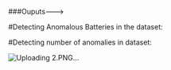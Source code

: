 
###Ouputs--->

#Detecting Anomalous Batteries in the dataset:



#Detecting number of anomalies in dataset:

![Uploading 2.PNG…]()
